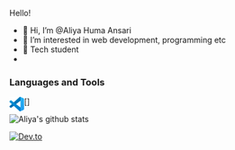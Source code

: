 Hello!

- 👋 Hi, I’m @Aliya Huma Ansari
- 👀 I’m interested in web development, programming etc
- 🌱 Tech student
-  

### Languages and Tools

[<img align="left" alt="Visual Studio Code" width="26px" src="https://raw.githubusercontent.com/github/explore/80688e429a7d4ef2fca1e82350fe8e3517d3494d/topics/visual-studio-code/visual-studio-code.png" />]




<!---
A-codee/A-codee is a ✨ special ✨ repository because its `README.md` (this file) appears on your GitHub profile.
You can click the Preview link to take a look at your changes.
--->
![Aliya's github stats](https://github-readme-stats.vercel.app/api?username=A-codee)

[![Dev.to](https://github-readme-stats.vercel.app/api/top-langs/?username=A-codee)](https://github.com/A-codee/github-readme-stats)
